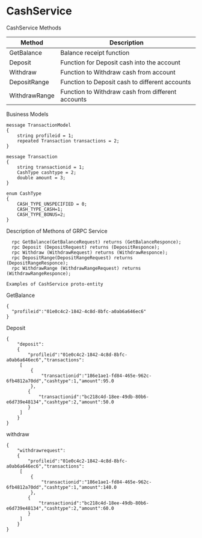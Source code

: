 # CashService

CashService Methods

| Method       | Description    |
| ------------- |-------------|
| GetBalance     | Balance receipt function |
| Deposit      | Function for Deposit cash into the account     |
| Withdraw | Function to Withdraw cash from account  |
| DepositRange     | Function to Deposit cash to different accounts |
| WithdrawRange     | Function to Withdraw cash from different accounts      |


Business Models
```
message TransactionModel
{
	string profileid = 1;
	repeated Transaction transactions = 2;
}
```
```
message Transaction
{
	string transactionid = 1; 
	CashType cashtype = 2;
	double amount = 3;
}
```
```
enum CashType
{
	CASH_TYPE_UNSPECIFIED = 0;
	CASH_TYPE_CASH=1;
	CASH_TYPE_BONUS=2;
}
```


Description of Methons of GRPC Service
```
  rpc GetBalance(GetBalanceRequest) returns (GetBalanceResponce);
  rpc Deposit (DepositRequest) returns (DepositResponce);
  rpc Withdraw (WithdrawRequest) returns (WithdrawResponce);
  rpc DepositRange(DepositRangeRequest) returns (DepositRangeResponce);
  rpc WithdrawRange (WithdrawRangeRequest) returns (WithdrawRangeResponce);
```
  
   ```
  Examples of CashService proto-entity
   ```
  
  
GetBalance
  ```
{
	"profileid":"01e0c4c2-1842-4c8d-8bfc-a0ab6a646ec6"
}

```
Deposit
```
{
	"deposit":
	{
		"profileid":"01e0c4c2-1842-4c8d-8bfc-a0ab6a646ec6","transactions":
	 [
		 {
			 "transactionid":"186e1ae1-fd84-465e-962c-6fb4812a70dd","cashtype":1,"amount":95.0
		 },
		{
			"transactionid":"bc218c4d-18ee-49db-80b6-e6d739e48134","cashtype":2,"amount":50.0
		}
	 ]
	}
}
```

withdraw
```
{
	"withdrawrequest":
	{
		"profileid":"01e0c4c2-1842-4c8d-8bfc-a0ab6a646ec6","transactions":
	 [
		 {
			 "transactionid":"186e1ae1-fd84-465e-962c-6fb4812a70dd","cashtype":1,"amount":140.0
		 },
		{
			"transactionid":"bc218c4d-18ee-49db-80b6-e6d739e48134","cashtype":2,"amount":60.0
		}
	 ]
	}
}
```

